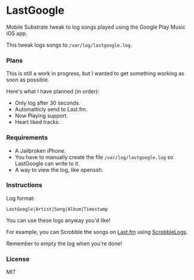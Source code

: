 # LastGoogle

Mobile Substrate tweak to log songs played using the Google Play Music iOS app. 

This tweak logs songs to `/var/log/lastgoogle.log`.

### Plans 

This is still a work in progress, but I wanted to get something working as soon as possible. 

Here's what I have planned (in order): 

* Only log after 30 seconds. 
* Automatticly send to Last.fm.
* Now Playing support. 
* Heart liked tracks.

### Requirements
* A Jailbroken iPhone.
* You have to manually create the file `/var/log/lastgoogle.log` so LastGoogle can write to it.
* A way to view the log, like openssh. 

### Instructions

Log format: 

```
LastGoogle|Artist|Song|Album|Timestamp
```

You can use these logs anyway you'd like! 

For example, you can Scrobble the songs on [Last.fm](http://last.fm) using [ScrobbleLogs](https://github.com/octalmage/ScrobbleLogs).

Remember to empty the log when you're done! 

### License

MIT
